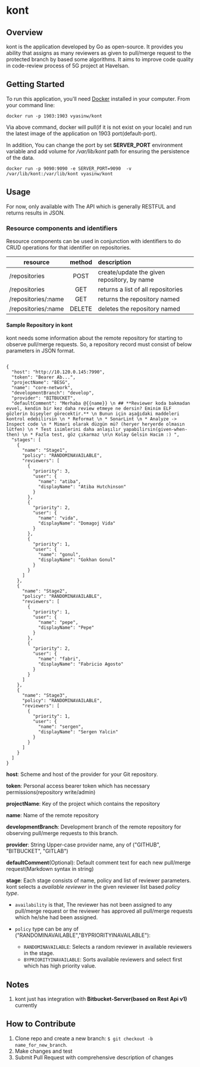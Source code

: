 
# kont


## Overview

kont is the application developed by Go as open-source. It provides you ability that assigns as many reviewers as given
to pull/merge request to the protected branch by based some algorithms. It aims to improve code quality in code-review process of 5G project at Havelsan.

## Getting Started

To run this application, you'll need [Docker](https://docs.docker.com/get-docker/) installed in your computer. From your command line:

```
docker run -p 1903:1903 vyasinw/kont
```
Via above command, docker will pull(if it is not exist on your locale) and run the latest image of the application on 1903 port(default-port). 

In addition, 
You can change the port by set **SERVER_PORT** environment variable and add volume for */var/lib/kont* path for ensuring the persistence of the data.


```
docker run -p 9090:9090 -e SERVER_PORT=9090  -v /var/lib/kont:/var/lib/kont vyasinw/kont
```
## Usage
For now, only available with The API which is generally RESTFUL and returns results in JSON.

### Resource components and identifiers
Resource components can be used in conjunction with identifiers to do CRUD operations for that identifier on repositories.

| resource          | method        | description  |
| -------------     |:-------------:|:-------------|
| /repositories       | POST          | create/update the given repository, by name |
| /repositories       | GET           | returns a list of all repositories |
| /repositories/:name | GET           | returns the repository named |
| /repositories/:name | DELETE        | deletes the repository named |

#### Sample Repository in kont
kont needs some information about the remote repository for starting to observe pull/merge requests. So, a repository record
must consist of below parameters in JSON format.

```json5

{
  "host": "http://10.120.0.145:7990",
  "token": "Bearer Ab...",
  "projectName": "BESG",
  "name": "core-network",
  "developmentBranch": "develop",
  "provider": "BITBUCKET",
  "defaultComment": "Merhaba @{{name}} \n ## **Reviewer koda bakmadan evvel, kendin bir kez daha review etmeye ne dersin? Eminim ELF gözlerin bişeyler görecektir.** \n Bunun için aşağıdaki maddeleri kontrol edebilirsin \n * Reformat \n * SonarLint \n * Analyze -> Inspect code \n * Mimari olarak düzgün mü? (heryer heryerde olmasın lütfen) \n * Test isimlerini daha anlaşılır yapabilirsin(given-when-then) \n * Fazla test, göz çıkarmaz \n\n Kolay Gelsin Hacım :) ",
  "stages": [
    {
      "name": "Stage1",
      "policy": "RANDOMINAVAILABLE",
      "reviewers": [
        {
          "priority": 3,
          "user": {
            "name": "atiba",
            "displayName": "Atiba Hutchinson"
          }
        },
        {
          "priority": 2,
          "user": {
            "name": "vida",
            "displayName": "Domagoj Vida"
          }
        },
        {
          "priority": 1,
          "user": {
            "name": "gonul",
            "displayName": "Gokhan Gonul"
          }
        }
      ]
    },
    {
      "name": "Stage2",
      "policy": "RANDOMINAVAILABLE",
      "reviewers": [
        {
          "priority": 1,
          "user": {
            "name": "pepe",
            "displayName": "Pepe"
          }
        },
        {
          "priority": 2,
          "user": {
            "name": "fabri",
            "displayName": "Fabricio Agosto"
          }
        }
      ]
    },
    {
      "name": "Stage3",
      "policy": "RANDOMINAVAILABLE",
      "reviewers": [
        {
          "priority": 1,
          "user": {
            "name": "sergen",
            "displayName": "Sergen Yalcin"
          }
        }
      ]
    }
  ]
}

```

**host**: Scheme and host of the provider for your Git repository.

**token**: Personal access bearer token which has necessary permissions(repository write/admin)

**projectName**: Key of the project which contains the repository

**name**: Name of the remote repository

**developmentBranch**: Development branch of the remote repository for observing pull/merge requests to this branch.

**provider**: String Upper-case provider name, any of ("GITHUB", "BITBUCKET", "GITLAB")

**defaultComment**(Optional): Default comment text for each new pull/merge request(Markdown syntax in string)

**stage**: Each stage consists of name, policy and list of reviewer parameters. 
kont selects a *available reviewer* in the given reviewer list based *policy type*.

* ```availability``` is that, The reviewer has not been assigned to any pull/merge request or 
the reviewer has approved all pull/merge requests which he/she had been assigned.

* ```policy``` type can be any of ("RANDOMINAVAILABLE","BYPRIORITYINAVAILABLE"): 
    * ```RANDOMINAVAILABLE```: Selects a random reviewer in available reviewers in the stage.
    * ```BYPRIORITYINAVAILABLE```: Sorts available reviewers and select first which has high priority value.



## Notes
1. kont just has integration with **Bitbucket-Server(based on Rest Api v1)** currently

## How to Contribute
1. Clone repo and create a new branch: ```$ git checkout -b name_for_new_branch```.
2. Make changes and test
3. Submit Pull Request with comprehensive description of changes